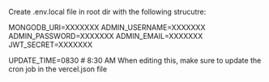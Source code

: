 Create .env.local file in root dir with the following strucutre:

MONGODB_URI=XXXXXXX
ADMIN_USERNAME=XXXXXXX
ADMIN_PASSWORD=XXXXXXX
ADMIN_EMAIL=XXXXXXX
JWT_SECRET=XXXXXXX

UPDATE_TIME=0830 # 8:30 AM When editing this, make sure to update the cron job in the vercel.json file
